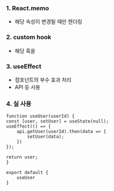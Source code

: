 ### 1. React.memo 
- 해당 속성이 변경될 때만 렌더링

### 2. custom hook
- 해당 훅을

### 3. useEffect
- 컴포넌트의 부수 효과 처리
- API 등 사용

### 4. 실 사용
    function useUser(userId) {
    const [user, setUser] = useState(null);
    useEffect(() => {
        api.getUser(userId).then(data => {
            setUser(data);
        })
    });

    return user;
    }

    export default {
        useUser
    }